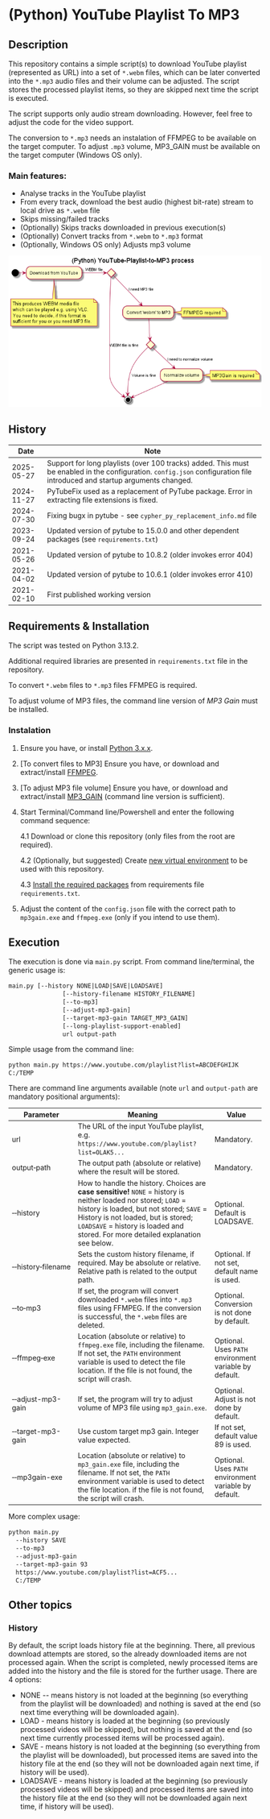 # (Python) YouTube Playlist To MP3

## Description

This repository contains a simple script(s) to download YouTube playlist
(represented as URL) into a set of `*.webm` files, which can be later converted
into the `*.mp3` audio files and their volume can be adjusted. The script stores the processed playlist items, so 
they are skipped next time the script is executed.

The script supports only audio stream downloading. However, feel free to adjust 
the code for the video support.

The conversion to `*.mp3` needs an instalation of FFMPEG to be available on 
the target computer. To adjust `.mp3` volume, MP3_GAIN must be available on the target computer (Windows OS only).

### Main features:
* Analyse tracks in the YouTube playlist
* From every track, download the best audio (highest bit-rate) stream to local drive as `*.webm` file
* Skips missing/failed tracks
* (Optionally) Skips tracks downloaded in previous execution(s)
* (Optionally) Convert tracks from `*.webm` to `*.mp3` format
* (Optionally, Windows OS only) Adjusts mp3 volume

![Activity sequence](docs/activity.png)

## History

| Date       | Note                                                                                             |
|------------|--------------------------------------------------------------------------------------------------|
| 2025-05-27 | Support for long playlists (over 100 tracks) added. This must be enabled in the configuration. `config.json` configuration file introduced and startup arguments changed.
| 2024-11-27 | PyTubeFix used as a replacement of PyTube package. Error in extracting file extensions is fixed. |
| 2024-07-30 | Fixing bugx in pytube - see `cypher_py_replacement_info.md` file                                 
| 2023-09-24 | Updated version of pytube to 15.0.0 and other dependent packages (see `requirements.txt`)        | 
| 2021-05-26 | Updated version of pytube to 10.8.2 (older invokes error 404)                                    |
| 2021-04-02 | Updated version of pytube to 10.6.1 (older invokes error 410)                                    |
| 2021-02-10 | First published working version                                                                  |


## Requirements & Installation

The script was tested on Python 3.13.2. 

Additional required libraries are presented in `requirements.txt` file in the 
repository.

To convert `*.webm` files to `*.mp3` files FFMPEG is required.

To adjust volume of MP3 files, the command line version of _MP3 Gain_ must be installed.

### Instalation
1. Ensure you have, or install [Python 3.x.x](https://www.python.org/downloads/).
2. [To convert files to MP3] Ensure you have, or download and extract/install [FFMPEG](https://ffmpeg.org/download.html).
3. [To adjust MP3 file volume] Ensure you have, or download and extract/install [MP3_GAIN](http://mp3gain.sourceforge.net/) (command line version is sufficient).   
4. Start Terminal/Command line/Powershell and enter the following command sequence:
    
   4.1 Download or clone this repository (only files from the root are required).

   4.2 (Optionally, but suggested) Create [new virtual environment](https://docs.python.org/3/library/venv.html) 
   to be used with this repository.
   
   4.3 [Install the required packages](https://pip.pypa.io/en/stable/reference/pip_install/) 
   from requirements file `requirements.txt`.
5. Adjust the content of the `config.json` file with the correct path to `mp3gain.exe` and `ffmpeg.exe` (only if you intend to use them).
   
## Execution

The execution is done via `main.py` script. From command line/terminal, the generic usage
is:
```shell
main.py [--history NONE|LOAD|SAVE|LOADSAVE]
               [--history-filename HISTORY_FILENAME]
               [--to-mp3] 
               [--adjust-mp3-gain]
               [--target-mp3-gain TARGET_MP3_GAIN] 
               [--long-playlist-support-enabled]
               url output-path
```

Simple usage from the command line:
```shell
python main.py https://www.youtube.com/playlist?list=ABCDEFGHIJK C:/TEMP
```

There are command line arguments available (note `url` and `output-path` are mandatory positional arguments):


| Parameter | Meaning | Value |
| --------- | ------- | ---------- |
| url       | The URL of the input YouTube playlist, e.g. `https://www.youtube.com/playlist?list=OLAK5...` | Mandatory. |
| output&#8209;path | The output path (absolute or relative) where the result will be stored. | Mandatory. |
| &#8209;&#8209;history | How to handle the history. Choices are **case sensitive!** `NONE` = history is neither loaded nor stored; `LOAD` = history is loaded, but not stored; `SAVE` = History is not loaded, but is stored; `LOADSAVE` = history is loaded and stored. For more detailed explanation see below. | Optional. Default is LOADSAVE.|
| &#8209;&#8209;history&#8209;filename | Sets the custom history filename, if required. May be absolute or relative. Relative path is related to the output path. | Optional. If not set, default name is used. |
| &#8209;&#8209;to&#8209;mp3 | If set, the program will convert downloaded `*.webm` files into `*.mp3` files using FFMPEG. If the conversion is successful, the `*.webm` files are deleted. | Optional. Conversion is not done by default. |
| &#8209;&#8209;ffmpeg&#8209;exe | Location (absolute or relative) to `ffmpeg.exe` file, including the filename. If not set, the `PATH` environment variable is used to detect the file location. If the file is not found, the script will crash. | Optional. Uses `PATH` environment variable by default.
| &#8209;&#8209;adjust-mp3-gain | If set, the program will try to adjust volume of MP3 file using `mp3_gain.exe`. | Optional. Adjust is not done by default.
| &#8209;&#8209;target-mp3-gain | Use custom target mp3 gain. Integer value expected. | If not set, default value 89 is used.
| &#8209;&#8209;mp3gain-exe | Location (absolute or relative) to `mp3_gain.exe` file, including the filename. If not set, the `PATH` environment variable is used to detect the file location. if the file is not found, the script will crash. | Optional. Uses `PATH` environment variable by default.

More complex usage:

```shell
python main.py 
  --history SAVE
  --to-mp3 
  --adjust-mp3-gain
  --target-mp3-gain 93
  https://www.youtube.com/playlist?list=ACF5... 
  C:/TEMP
```

## Other topics

### History

By default, the script loads history file at the beginning. There, all previous download attempts are stored, so the already downloaded items are not processed again. When the script is completed, newly processed items are added into the history and the file is stored for the further usage.
There are 4 options:
* NONE -- means history is not loaded at the beginning (so everything from the playlist will be downloaded) and nothing is saved at the end (so next time everything will be downloaded again).
* LOAD - means history is loaded at the beginning (so previously processed videos will be skipped), but nothing is saved at the end (so next time currently processed items will be processed again).
* SAVE - means history is not loaded at the beginning (so everything from the playlist will be downloaded), but processed items are saved into the history file at the end (so they will not be downloaded again next time, if history will be used).
* LOADSAVE - means history is loaded at the beginning (so previously processed videos will be skipped) and processed items are saved into the history file at the end (so they will not be downloaded again next time, if history will be used).
   


